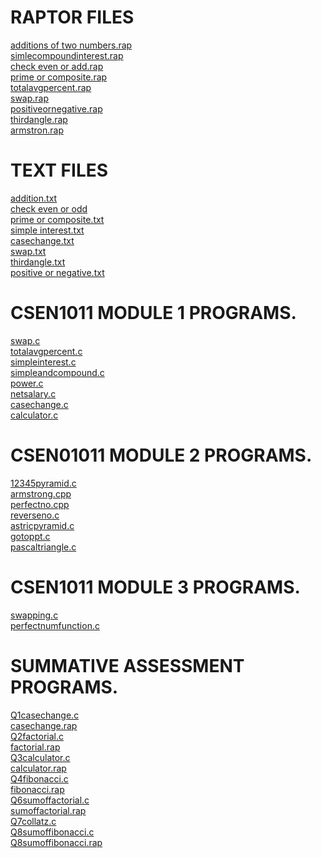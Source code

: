 # RAPTOR FILES
[additions of two numbers.rap](https://github.com/komalranikar/CSEN1011/blob/7fab6e7b3d7ad1d498b7a584b4270543da9cd860/addition%20of%20two%20numbers.rap)<br/>
[simlecompoundinterest.rap](https://github.com/komalranikar/CSEN1011/blob/58d2b2f09c042f7dbdd4add5072cde2cff4c48e6/simlecompoundinterest.rap)<br/>
[check even or add.rap](https://github.com/komalranikar/CSEN1011/blob/4d4bcd305b28ca72e3d648900a529dd13c0c81dc/check%20even%20or%20add.rap)<br/>
[prime or composite.rap](https://github.com/komalranikar/CSEN1011/blob/1351d558b6ed9581a174d087e491b6bcb2b90024/prime%20or%20composite.rap)<br/>
[totalavgpercent.rap](https://github.com/komalranikar/CSEN1011/blob/edea018391d9b1472dfbd16bd95dae65860618af/totalavgpercent.rap)<br/>
[swap.rap](https://github.com/komalranikar/CSEN1011/blob/d4ef74031498c041a3bbadf9bac775b1eed01636/swap.rap)<br/>
[positiveornegative.rap](https://github.com/komalranikar/CSEN1011/blob/2e5c69d6b032047d89031772e51465f4a20fb2ba/positiveornegative.rap)<br/>
[thirdangle.rap](https://github.com/komalranikar/CSEN1011/blob/ed12c07d7680bffa10d97d2767f482715973a126/thirdangle.rap)<br/>
[armstron.rap](https://github.com/komalranikar/CSEN1011/blob/81908585304930447df8223ec2cb4aec17266eb5/armstron.rap)<br/>

# TEXT FILES
[addition.txt](https://github.com/komalranikar/CSEN1011/blob/bd4f923456c062b2cafa2fd5d28b2afe2be05b72/additon.txt)<br/>
[check even or odd](https://github.com/komalranikar/CSEN1011/blob/687a30ca7e2ccda9ab00c27a439ce5f63a485855/check%20even%20or%20odd.txt)<br/>
[prime or composite.txt](https://github.com/komalranikar/CSEN1011/blob/9c6413b5e5d7228149201ab9e053cdfeb6d9076a/prime%20or%20composite.txt)<br/>
[simple interest.txt](https://github.com/komalranikar/CSEN1011/blob/82caf7fc934c31d342d2504f82cc080f1072a48f/simple%20interest.txt)<br/>
[casechange.txt](https://github.com/komalranikar/CSEN1011/blob/50859d3627daa4f29e12b6dc0ee8574196304557/casechange.txt)<br/>
[swap.txt](https://github.com/komalranikar/CSEN1011/blob/2bb31f7e3dd6da6c71f913230ccf6653b01f8aad/swap.txt)<br/>
[thirdangle.txt](https://github.com/komalranikar/CSEN1011/blob/5e65d4903b9d6d462eb4489d02befd219c0681f9/thirdangle.txt)<br/>
[positive or negative.txt](https://github.com/komalranikar/CSEN1011/blob/c2ce4ac6b059a2d40650ff9d3f4a2f0a3d1bfad7/positive%20or%20negative.txt)<br/>

# CSEN1011 MODULE 1 PROGRAMS.

[swap.c](https://github.com/komalranikar/CSEN1011/blob/3af354379f278eb2d5d86464b63f38c056f57b56/swap.c)<br/>
[totalavgpercent.c](https://github.com/komalranikar/CSEN1011/blob/3af354379f278eb2d5d86464b63f38c056f57b56/totalavgpercent.c)<br/>
[simpleinterest.c](https://github.com/komalranikar/CSEN1011/blob/3af354379f278eb2d5d86464b63f38c056f57b56/simpleinterest.c)<br/>
[simpleandcompound.c](https://github.com/komalranikar/CSEN1011/blob/3af354379f278eb2d5d86464b63f38c056f57b56/simpleandcompound.c)<br/>
[power.c](https://github.com/komalranikar/CSEN1011/blob/3af354379f278eb2d5d86464b63f38c056f57b56/power.c)<br/>
[netsalary.c](https://github.com/komalranikar/CSEN1011/blob/3af354379f278eb2d5d86464b63f38c056f57b56/netsalary.c)<br/>
[casechange.c](https://github.com/komalranikar/CSEN1011/blob/3af354379f278eb2d5d86464b63f38c056f57b56/casechange.c)<br/>
[calculator.c](https://github.com/komalranikar/CSEN1011/blob/3af354379f278eb2d5d86464b63f38c056f57b56/calculator.c)<br/>


# CSEN01011 MODULE 2 PROGRAMS.
[12345pyramid.c](https://github.com/komalranikar/CSEN1011/blob/73634512bdcc8c631d0b38af00620d12e5e19026/12345pyramid.c)<br/>
[armstrong.cpp](https://github.com/komalranikar/CSEN1011/blob/b9ceed0d1a4fd07a09ece65339073a674607f1bd/armstrong.cpp)<br/>
[perfectno.cpp](https://github.com/komalranikar/CSEN1011/blob/ee89d063cadedab5f6d7b91cac59a455ceb882e1/perfectno.cpp)<br/>
[reverseno.c](https://github.com/komalranikar/CSEN1011/blob/387731f3cc58c8656db5a9e04ae8b421c3e7a989/reversenumber.c)<br/>
[astricpyramid.c](https://github.com/komalranikar/CSEN1011/blob/7368ef314e83b50ba1a38394f78423f7be5d0983/astricpyramid.c)<br/>
[gotoppt.c](https://github.com/komalranikar/CSEN1011/blob/9a25f301757c39f8b6fad121861cb3b648aa78a0/gotoppt.c)<br/>
[pascaltriangle.c](https://github.com/komalranikar/CSEN1011/blob/fb69beff4f39c36cd243994a616a1e4a68d6ddca/pascaltriangle.c)<br/>


# CSEN1011 MODULE 3 PROGRAMS.
[swapping.c](https://github.com/komalranikar/CSEN1011/blob/b6e4a28f465e027f276a74007bfa0da1eb9185fd/swapping.c)<br/>
[perfectnumfunction.c](https://github.com/komalranikar/CSEN1011/blob/681185ee6fb72cd603c01bd654d745ec4d126da5/perfectnumfunction.c)<br/>

# SUMMATIVE ASSESSMENT PROGRAMS.
[Q1casechange.c](https://github.com/komalranikar/CSEN1011/blob/6a53bb38f2b322907b7ecc12eee94a5204997feb/Q1casechange.c)<br/>
[casechange.rap](https://github.com/komalranikar/CSEN1011/blob/7935c8ae5f8df0ee850eca6a5e71930c6d5ead3e/casechange.rap)<br/>
[Q2factorial.c](https://github.com/komalranikar/CSEN1011/blob/7a30c70c6218a8ba358aab14da3e3e954b3f12b9/Q2factorial.c)<br/>
[factorial.rap](https://github.com/komalranikar/CSEN1011/blob/36c1807aa9a768475b38839b52540a210f403841/factorial.rap)<br/>
[Q3calculator.c](https://github.com/komalranikar/CSEN1011/blob/4d1b1b24359e7acad4aebea9ec818414dbc24e64/Q3calculator.c)<br/>
[calculator.rap](https://github.com/komalranikar/CSEN1011/blob/f8b10aacb574c4853602a9447671fc14fa4e3d5e/calculator.rap)<br/>
[Q4fibonacci.c](https://github.com/komalranikar/CSEN1011/blob/ada55969f50af22b7e4b6936cf8cc9c726c30ff6/Q4fibonacci.c)<br/>
[fibonacci.rap](https://github.com/komalranikar/CSEN1011/blob/143707abee46e7e2c30026be087095a1a1d09b23/fibonacci.rap)<br/>
[Q6sumoffactorial.c](https://github.com/komalranikar/CSEN1011/blob/783715f910dd4bd71265b8b8576b0907fdc28f15/Q6sumoffactorial.c)<br/>
[sumoffactorial.rap](https://github.com/komalranikar/CSEN1011/blob/699466abe808d7ba418fede6f64c9c75d6dcb7bd/sumoffactorial.rap)<br/>
[Q7collatz.c](https://github.com/komalranikar/CSEN1011/blob/235121c98173561e76210e6fda1f2fdc9c183b8f/Q7collatz.c)<br/>
[Q8sumoffibonacci.c](https://github.com/komalranikar/CSEN1011/blob/e4058ee09ca74e7d6f9abe56b2c9f181102f8786/Q8sumoffibonacci.c)<br/>
[Q8sumoffibonacci.rap](https://github.com/komalranikar/CSEN1011/blob/bb20abfbab2c2fc60d7a69c8cb7c24af366eae4f/Q8sumoffibonacci.rap)<br/>
